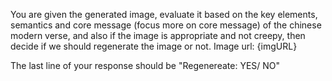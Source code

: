 You are given the generated image, evaluate it based on the key elements, semantics and core message (focus more on core message) of the chinese modern verse, and also if the image is appropriate and not creepy, then decide if we should regenerate the image or not.
Image url: {imgURL}

The last line of your response should be "Regenereate: YES/ NO"